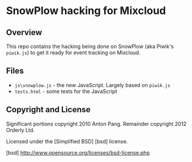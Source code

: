 # SnowPlow hacking for Mixcloud

## Overview

This repo contains the hacking being done on SnowPlow (aka Piwik's `piwik.js`) to get it ready for event tracking on Mixcloud.

## Files

* `js\snowplow.js` - the new JavaScript. Largely based on `piwik.js`
* `tests.html` - some tests for the JavaScript

## Copyright and License

Significant portions copyright 2010 Anton Pang. Remainder copyright 2012 Orderly Ltd.

Licensed under the [Simplified BSD] [bsd] license.
 
[bsd] http://www.opensource.org/licenses/bsd-license.php 

